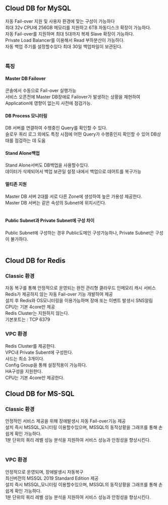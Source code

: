 
## Cloud DB for MySQL
자동 Fail-over 지원 및 사용자 환경에 맞는 구성이 가능하다<br>
최대 32v CPU에 256GB 메모리를 지원하고 6TB 자동디스크 확장이 가능하다.<br>
자동 Fail-over를 지원하며 최대 5대까지 복제 Slave 확장이 가능하다.<br>
Private Load Balancer를 이용해서 Read 부하분산이 가능하다.<br>
자동 백업 주기를 설정할수있다 최대 30일 백업파일이 보관된다.<br><br>
### 특징
#### Master DB Failover
콘솔에서 수동으로 Fail-over 실행가능<br>
서비스 오픈전에 Master DB장애로 Failover가 발생하는 상황을 재현하여 Application에 영향이 없는지 사전에 점검가능.<br>

#### DB Process 모니터링
DB 서버를 연결하여 수행중인 Query를 확인할 수 있다.<br>
슬로우 쿼리 로그 외에도 특정 시점에 어떤 Query가 수행중인지 확인할 수 있어 DB상태를 점검하는 데 도움<br>
#### Stand Alone백업
Stand Alone서버도 DB백업을 사용할수있다.<br>
데이터가 삭제되어서 백업 보관일 설정 내에서 백업으로 데어트를 복구가능<br>
#### 멀티존 지원
Master DB 서버 2대를 서로 다른 Zone에 생성하여 높은 가용성 제공한다.<br>
Master DB 서버는 같은 속성의 Subnet에 위치시킨다.<br><br>
#### Public Subnet과 Private Subnet에 구성 차이
Public Subnet에 구성하는 경우 Public도메인 구성가능하나, Private Subnet은 구성이 불가하다.<br>
<br>
## Cloud DB for Redis
### Classic 환경
자동 복구를 통해 안정적으로 운영되는 완전 관리형 클라우드 인메모리 캐시 서비스<br>
Redis가 제공하지 않는 자동 Fail-over 기능 개발하여 제공<br>
설치 후 Redis와 OS모니터링을 이용가능하며 장애 또는 이벤트 발생시 SNS알림<br>
CPU는 기본 4core만 제공<br>
Redis Cluster는 지원하지 않는다.<br>
기본포트는 : TCP 6379<br>
### VPC 환경
Redis Cluster를 제공한다.<br>
VPC내 Private Subent에 구성한다.<br>
샤드는 최소 3개이다.<br>
Config Group을 통해 설정적용이 가능하다.<br>
HA구성을 지원한다.<br>
CPU는 기본 4core만 제공한다.<br>

## Cloud DB for MS-SQL
### Classic 환경
안정적인 서비스 제공을 위해 장애발생시 자동 Fail-over기능 제공<br>
설치 즉시 MSSQL,모니터링 이용할수있으며, MSSQL의 동작상황을 그래프를 통해 손쉽게 확인 가능하다.<br>
1분 단위의 쿼리 레벨 성능 분석을 지원하여 서비스 성능과 안정성을 향상시킨다.<br><br>

### VPC 환경
안정적으로 운영되며, 장애발생시 자동복구<br>
최신버전의 MSSQL 2019 Standard Edition 제공<br>
설치 즉시 MSSQL,모니터링 이용할수있으며, MSSQL의 동작상황을 그래프를 통해 손쉽게 확인 가능하다.<br>
1분 단위의 쿼리 레벨 성능 분석을 지원하여 서비스 성능과 안정성을 향상시킨다.<br><br>

